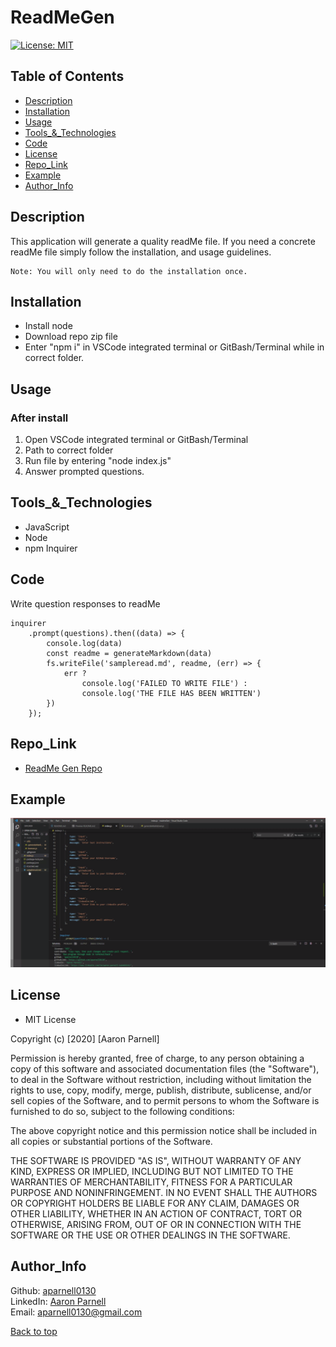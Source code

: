 # ReadMeGen

  [![License: MIT](https://img.shields.io/badge/License-MIT-yellow.svg)](https://opensource.org/licenses/MIT)
  
  ## Table of Contents
  - [Description](#Description)
  - [Installation](#Installation)
  - [Usage](#Usage)
  - [Tools_&_Technologies](#Tools_&_Technologies)
  - [Code](#Code)
  - [License](#License)
  - [Repo_Link](#Repo_Link)
  - [Example](#Example)
  - [Author_Info](#Author_Info)

## Description
This application will generate a quality readMe file. If you need a concrete readMe file simply follow the installation, and usage guidelines.

    Note: You will only need to do the installation once.

##  Installation
- Install node
- Download repo zip file
- Enter "npm i" in VSCode integrated terminal or GitBash/Terminal while in correct folder.

## Usage
### After install 
1. Open VSCode integrated terminal or GitBash/Terminal
2. Path to correct folder
3. Run file by entering "node index.js"
4. Answer prompted questions.

## Tools_&_Technologies
- JavaScript
- Node
- npm Inquirer

## Code
 Write question responses to readMe
```JS
inquirer
    .prompt(questions).then((data) => {
        console.log(data)
        const readme = generateMarkdown(data)
        fs.writeFile('sampleread.md', readme, (err) => {
            err ?
                console.log('FAILED TO WRITE FILE') :
                console.log('THE FILE HAS BEEN WRITTEN')
        })
    });

```
## Repo_Link
- [ReadMe Gen Repo](https://github.com/aparnell0130/readmeGen)

## Example

[![ALT TEXT](assets\demo.PNG)](https://drive.google.com/file/d/1Arm1zvdOX_CNLU85Hm_EmGpjcvNUIABG/view)

## License
- MIT License

Copyright (c) [2020] [Aaron Parnell]

Permission is hereby granted, free of charge, to any person obtaining a copy of this software and associated documentation files (the "Software"), to deal in the Software without restriction, including without limitation the rights to use, copy, modify, merge, publish, distribute, sublicense, and/or sell copies of the Software, and to permit persons to whom the Software is furnished to do so, subject to the following conditions:

The above copyright notice and this permission notice shall be included in all copies or substantial portions of the Software.

THE SOFTWARE IS PROVIDED "AS IS", WITHOUT WARRANTY OF ANY KIND, EXPRESS OR IMPLIED, INCLUDING BUT NOT LIMITED TO THE WARRANTIES OF MERCHANTABILITY, FITNESS FOR A PARTICULAR PURPOSE AND NONINFRINGEMENT. IN NO EVENT SHALL THE AUTHORS OR COPYRIGHT HOLDERS BE LIABLE FOR ANY CLAIM, DAMAGES OR OTHER LIABILITY, WHETHER IN AN ACTION OF CONTRACT, TORT OR OTHERWISE, ARISING FROM, OUT OF OR IN CONNECTION WITH THE SOFTWARE OR THE USE OR OTHER DEALINGS IN THE SOFTWARE. 

## Author_Info
  Github: [aparnell0130](https://github.com/aparnell0130)  
  LinkedIn: [Aaron Parnell](https://www.linkedin.com/in/aaron-parnell-1ab4661b3/)  
  Email: aparnell0130@gmail.com

[Back to top](#ReadMeGen)
